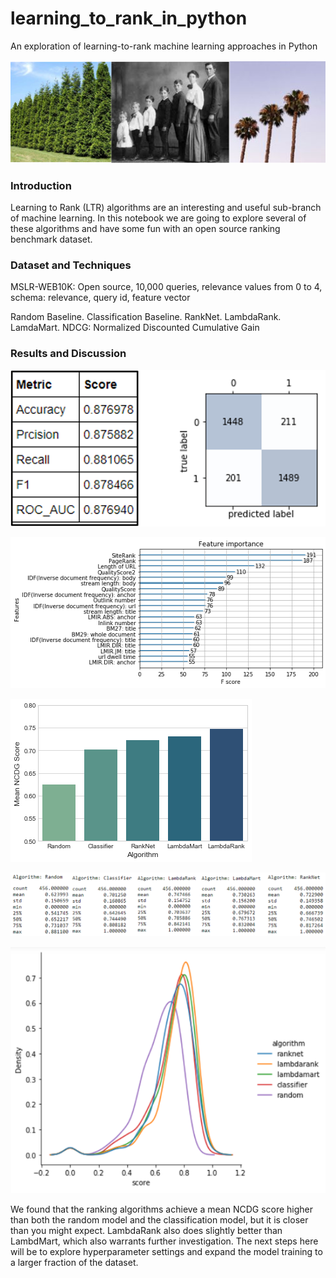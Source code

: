 # learning_to_rank_in_python
An exploration of learning-to-rank machine learning approaches in Python

![](img/triplepic.png)

### Introduction

Learning to Rank (LTR) algorithms are an interesting and useful sub-branch of machine learning. In this notebook we are going to explore several of these algorithms and have some fun with an open source ranking benchmark dataset.

### Dataset and Techniques

MSLR-WEB10K: Open source, 10,000 queries, relevance values from 0 to 4, schema: relevance, query id, feature vector

Random Baseline. Classification Baseline. RankNet. LambdaRank. LamdaMart. NDCG: Normalized Discounted Cumulative Gain

### Results and Discussion

![](img/conf_metrics_2.png)

![](img/feature_importance.png)

![](img/ltr_bars.png)

![](img/quantile_table.png)

![](img/density_plots.png)

We found that the ranking algorithms achieve a mean NCDG score higher than both the random model and the classification model, but it is closer than you might expect. LambdaRank also does slightly better than LambdMart, which also warrants further investigation. The next steps here will be to explore hyperparameter settings and expand the model training to a larger fraction of the dataset.